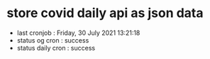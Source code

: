 # store covid daily api as json data

- last cronjob : Friday, 30 July 2021 13:21:18
- status og cron : success
- status daily cron : success
      
      